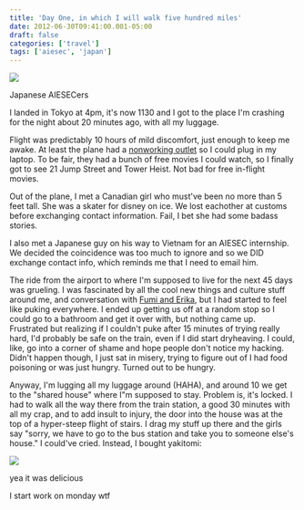 ```yaml
---
title: 'Day One, in which I will walk five hundred miles'
date: 2012-06-30T09:41:00.001-05:00
draft: false
categories: ['travel']
tags: ['aiesec', 'japan']
---
```


[![](http://1.bp.blogspot.com/-snacM1gt-B4/T-8Nakt8_LI/AAAAAAAAAPY/kJH1G-l06zo/s400/IMG_1447.JPG)](http://1.bp.blogspot.com/-snacM1gt-B4/T-8Nakt8_LI/AAAAAAAAAPY/kJH1G-l06zo/s1600/IMG_1447.JPG)

Japanese AIESECers



I landed in Tokyo at 4pm, it's now 1130 and I got to the place I'm crashing for the night about 20 minutes ago, with all my luggage.



Flight was predictably 10 hours of mild discomfort, just enough to keep me awake. At least the plane had a [nonworking outlet](http://www.flickr.com/photos/ablate/7472542922/in/photostream) so I could plug in my laptop. To be fair, they had a bunch of free movies I could watch, so I finally got to see 21 Jump Street and Tower Heist. Not bad for free in-flight movies. 



Out of the plane, I met a Canadian girl who must've been no more than 5 feet tall. She was a skater for disney on ice. We lost eachother at customs before exchanging contact information. Fail, I bet she had some badass stories.



I also met a Japanese guy on his way to Vietnam for an AIESEC internship. We decided the coincidence was too much to ignore and so we DID exchange contact info, which reminds me that I need to email him. 



The ride from the airport to where I'm supposed to live for the next 45 days was grueling. I was fascinated by all the cool new things and culture stuff around me, and conversation with [Fumi and Erika](http://www.flickr.com/photos/ablate/7472549218/in/photostream), but I had started to feel like puking everywhere. I ended up getting us off at a random stop so I could go to a bathroom and get it over with, but nothing came up. Frustrated but realizing if I couldn't puke after 15 minutes of trying really hard, I'd probably be safe on the train, even if I did start dryheaving. I could, like, go into a corner of shame and hope people don't notice my hacking. Didn't happen though, I just sat in misery, trying to figure out of I had food poisoning or was just hungry. Turned out to be hungry.



Anyway, I'm lugging all my luggage around (HAHA), and around 10 we get to the "shared house" where I"m supposed to stay. Problem is, it's locked. I had to walk all the way there from the train station, a good 30 minutes with all my crap, and to add insult to injury, the door into the house was at the top of a hyper-steep flight of stairs. I drag my stuff up there and the girls say "sorry, we have to go to the bus station and take you to someone else's house." I could've cried. Instead, I bought yakitomi:



[![](http://3.bp.blogspot.com/-ul4vW0ppVFk/T-8P5kraJLI/AAAAAAAAAPo/cYrpNdXQZo4/s400/IMG_1446.JPG)](http://3.bp.blogspot.com/-ul4vW0ppVFk/T-8P5kraJLI/AAAAAAAAAPo/cYrpNdXQZo4/s1600/IMG_1446.JPG)

yea it was delicious



I start work on monday wtf
